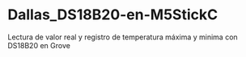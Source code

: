 # Dallas_DS18B20-en-M5StickC
Lectura de valor real y registro de temperatura máxima y minima con DS18B20 en Grove
